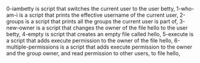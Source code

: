 0-iambetty is script that switches the current user to the user betty,
1-who-am-i is a script that prints the effective username of the current user,
2-groups is a script that prints all the groups the current user is part of,
3-new-owner is a script that changes the owner of the file hello to the user betty,
4-empty is script that creates an empty file called hello,
5-execute is a script that adds execute permission to the owner of the file hello,
6-multiple-permissions is a script that  adds execute permission to the owner and the group owner, and read permission to other users, to file hello,
